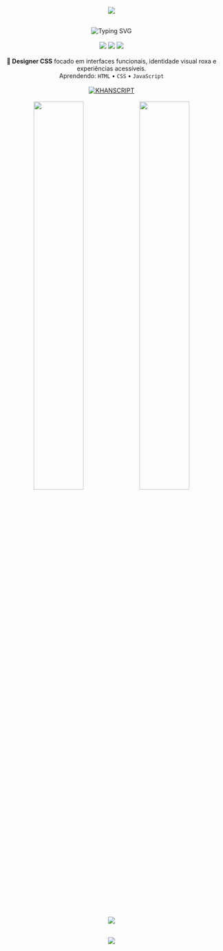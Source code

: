 <p align="center">
  <img src="https://capsule-render.vercel.app/api?type=waving&color=auto&height=120&section=header&text=Nickzplayer&fontSize=40&fontColor=auto" />
</p>

<br>

<div align="center">
  <img src="https://readme-typing-svg.herokuapp.com?font=SUSE&size=28&duration=3000&pause=1000&color=333333&center=true&vCenter=true&width=600&lines=NICKZ;Designer+CSS;Automa%C3%A7%C3%A3o+Web" alt="Typing SVG" style="display: none;" />
  <img src="https://readme-typing-svg.herokuapp.com?font=SUSE&size=28&duration=3000&pause=1000&color=ffffff&center=true&vCenter=true&width=600&lines=NICKZ;Designer+CSS;Automa%C3%A7%C3%A3o+Web" alt="Typing SVG" />
</div>

<br>

<div align="center">
  <img src="https://img.shields.io/badge/📍%20Localização-Brasil,%20PR-7E3FF0?style=flat&logo=mapbox&logoColor=white" />
  <img src="https://img.shields.io/badge/💻%20OS-Windows%2011%20PRO-0078D7?logo=windows&logoColor=white" />
  <img src="https://img.shields.io/badge/⌨️%20Editor-VS%20Code-007ACC?logo=visual-studio-code&logoColor=white" />
</div>

<br>

<div align="center">
  <strong>🎨 Designer CSS</strong> focado em interfaces funcionais, identidade visual roxa e experiências acessíveis.<br>
  Aprendendo: <code>HTML</code> • <code>CSS</code> • <code>JavaScript</code>
</div>

<br>

<div align="center">
  <a href="https://KHANSCRIPT.netlify.app" target="_blank">
    <img src="https://img.shields.io/badge/KHANSCRIPT-7E3FF0?style=for-the-badge&logo=netlify&logoColor=white" alt="KHANSCRIPT" />
  </a>
</div>

<br>

<div align="center">
  <img src="https://github-readme-stats.vercel.app/api?username=NICKZ&show_icons=true&theme=default&border_radius=10&hide_border=true&locale=pt-br" width="48%" />
  <img src="https://streak-stats.demolab.com?user=NICKZ&theme=default&border_radius=10&hide_border=true" width="48%" />
</div>

<br>

<div align="center">
  <img src="https://komarev.com/ghpvc/?username=NICKZ&color=7E3FF0&style=flat-square&label=Visualizações" />
</div>

<br>

<p align="center">
  <img src="https://capsule-render.vercel.app/api?type=waving&color=auto&height=80&section=footer" />
</p>
